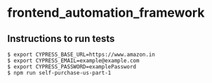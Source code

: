 # frontend_automation_framework
## Instructions to run tests

```
$ export CYPRESS_BASE_URL=https://www.amazon.in
$ export CYPRESS_EMAIL=example@example.com
$ export CYPRESS_PASSWORD=examplePassword
$ npm run self-purchase-us-part-1
```